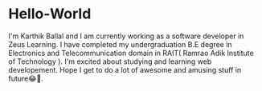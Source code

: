 # Hello-World
I'm Karthik Ballal and I am currently working as a software developer in Zeus Learning.
I have completed my undergraduation B.E degree in Electronics and Telecommunication domain in RAIT( Ramrao Adik Institute of Technology ).
I'm excited about studying and learning web developement.
Hope I get to do a lot of awesome and amusing stuff in future😂🫡.
